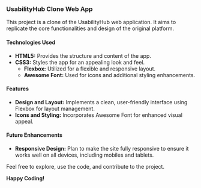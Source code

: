 ### UsabilityHub Clone Web App

This project is a clone of the UsabilityHub web application. It aims to replicate the core functionalities and design of the original platform.

#### Technologies Used
- **HTML5:** Provides the structure and content of the app.
- **CSS3:** Styles the app for an appealing look and feel.
  - **Flexbox:** Utilized for a flexible and responsive layout.
  - **Awesome Font:** Used for icons and additional styling enhancements.

#### Features
- **Design and Layout:** Implements a clean, user-friendly interface using Flexbox for layout management.
- **Icons and Styling:** Incorporates Awesome Font for enhanced visual appeal.

#### Future Enhancements
- **Responsive Design:** Plan to make the site fully responsive to ensure it works well on all devices, including mobiles and tablets.

Feel free to explore, use the code, and contribute to the project. 

**Happy Coding!**